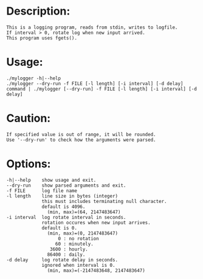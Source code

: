 Description:
============
    This is a logging program, reads from stdin, writes to logfile.
    If interval > 0, rotate log when new input arrived.
    This program uses fgets().

Usage:
======
    ./mylogger -h|--help
    ./mylogger --dry-run -f FILE [-l length] [-i interval] [-d delay]
    command | ./mylogger [--dry-run] -f FILE [-l length] [-i interval] [-d delay]

Caution:
========
    If specified value is out of range, it will be rounded.
    Use '--dry-run' to check how the arguments were parsed.

Options:
========
    -h|--help    show usage and exit.
    --dry-run    show parsed arguments and exit.
    -f FILE      log file name
    -l length    line size in bytes (integer)
                 this must includes terminating null character.
                 default is 4096.
                   (min, max)=(64, 2147483647)
    -i interval  log rotate interval in seconds.
                 rotation occures when new input arrives.
                 default is 0.
                   (min, max)=(0, 2147483647)
                       0 : no rotation
                      60 : minutely.
                    3600 : hourly.
                   86400 : daily.
    -d delay     log rotate delay in seconds.
                 ignored when interval is 0.
                   (min, max)=(-2147483648, 2147483647)

